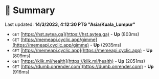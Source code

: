 # 📖 Summary
Last updated: **14/3/2023, 4:12:30 PTG "Asia/Kuala_Lumpur"**

- `GET` [https://hst.aytea.ga](https://hst.aytea.ga) - **Up** (803ms)
- `GET` [https://memeapi.cyclic.app/gimme](https://memeapi.cyclic.app/gimme) - **Up** (2935ms)
- `GET` [https://memeapi.cyclic.app](https://memeapi.cyclic.app) - **Up** (809ms)
- `GET` [https://klik.ml/health](https://klik.ml/health) - **Up** (2051ms)
- `GET` [https://dumb.onrender.com](https://dumb.onrender.com) - **Up** (916ms)
